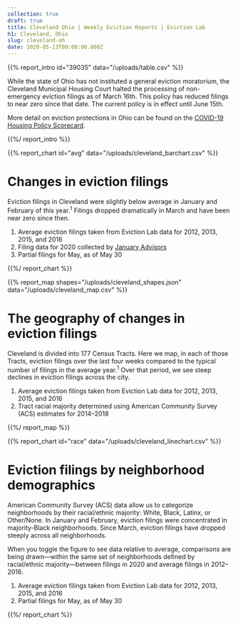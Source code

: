 ```yaml
---
collection: true
draft: true
title: Cleveland Ohio | Weekly Eviction Reports | Eviction Lab
h1: Cleveland, Ohio
slug: cleveland-oh
date: 2020-05-13T00:00:00.000Z
---
```


{{% report_intro id="39035" data="/uploads/table.csv" %}}







While the state of Ohio has not instituted a general eviction moratorium, the Cleveland Municipal Housing Court halted the processing of non-emergency eviction filings as of March 16th. This policy has reduced filings to near zero since that date. The current policy is in effect until June 15th. 

More detail on eviction protections in Ohio can be found on the [COVID-19 Housing Policy Scorecard](https://evictionlab.org/covid-policy-scorecard/oh/).







{{%/ report_intro %}}



{{% report_chart id="avg" data="/uploads/cleveland_barchart.csv" %}}

# Changes in eviction filings

Eviction filings in Cleveland were slightly below average in January and February of this year.<sup>1</sup> Filings dropped dramatically in March and have been near zero since then.

1. Average eviction filings taken from Eviction Lab data for 2012, 2013, 2015, and 2016
2. Filing data for 2020 collected by [January Advisors](https://www.januaryadvisors.com/)
3. Partial filings for May, as of May 30

{{%/ report_chart %}}



{{% report_map shapes="/uploads/cleveland_shapes.json" data="/uploads/cleveland_map.csv" %}}





# The geography of changes in eviction filings

Cleveland is divided into 177 Census Tracts. Here we map, in each of those Tracts, eviction filings over the last four weeks compared to the typical number of filings in the average year.<sup>1</sup> Over that period, we see steep declines in eviction filings across the city.

1. Average eviction filings taken from Eviction Lab data for 2012, 2013, 2015, and 2016
2. Tract racial majority determined using American Community Survey (ACS) estimates for 2014–2018





{{%/ report_map %}}



{{% report_chart id="race" data="/uploads/cleveland_linechart.csv" %}}

# Eviction filings by neighborhood demographics

American Community Survey (ACS) data allow us to categorize neighborhoods by their racial/ethnic majority: White, Black, Latinx, or Other/None. In January and February, eviction filings were concentrated in majority-Black neighborhoods. Since March, eviction filings have dropped steeply across all neighborhoods.

When you toggle the figure to see data relative to average, comparisons are being drawn—within the same set of neighborhoods defined by racial/ethnic majority—between filings in 2020 and average filings in 2012–2016.

1. Average eviction filings taken from Eviction Lab data for 2012, 2013, 2015, and 2016
2. Partial filings for May, as of May 30

{{%/ report_chart %}}